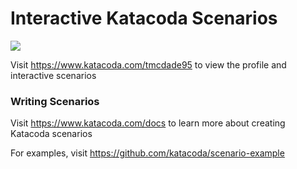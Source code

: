 # Interactive Katacoda Scenarios

[![](http://shields.katacoda.com/katacoda/tmcdade95/count.svg)](https://www.katacoda.com/tmcdade95 "Get your profile on Katacoda.com")

Visit https://www.katacoda.com/tmcdade95 to view the profile and interactive scenarios

### Writing Scenarios
Visit https://www.katacoda.com/docs to learn more about creating Katacoda scenarios

For examples, visit https://github.com/katacoda/scenario-example
